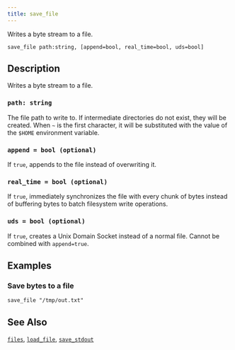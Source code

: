 ```yaml
---
title: save_file
---
```


Writes a byte stream to a file.

```tql
save_file path:string, [append=bool, real_time=bool, uds=bool]
```

## Description

Writes a byte stream to a file.

### `path: string`

The file path to write to. If intermediate directories do not exist, they will
be created. When `~` is the first character, it will be substituted with the
value of the `$HOME` environment variable.

### `append = bool (optional)`

If `true`, appends to the file instead of overwriting it.

### `real_time = bool (optional)`

If `true`, immediately synchronizes the file with every chunk of bytes instead
of buffering bytes to batch filesystem write operations.

### `uds = bool (optional)`

If `true`, creates a Unix Domain Socket instead of a normal file. Cannot be
combined with `append=true`.

## Examples

### Save bytes to a file

```tql
save_file "/tmp/out.txt"
```

## See Also

[`files`](/reference/operators/files),
[`load_file`](/reference/operators/load_file),
[`save_stdout`](/reference/operators/save_stdout)
